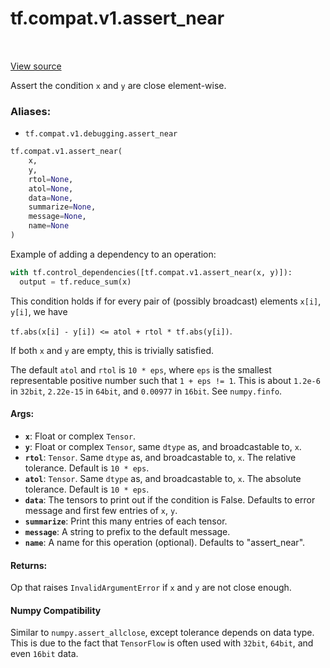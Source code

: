 <div itemscope itemtype="http://developers.google.com/ReferenceObject">
<meta itemprop="name" content="tf.compat.v1.assert_near" />
<meta itemprop="path" content="Stable" />
</div>

# tf.compat.v1.assert_near

<!-- Insert buttons -->

<table class="tfo-notebook-buttons tfo-api" align="left">
</table>

<a target="_blank" href="/code/stable/tensorflow/python/ops/check_ops.py">View source</a>



<!-- Start diff -->
Assert the condition `x` and `y` are close element-wise.

### Aliases:

* `tf.compat.v1.debugging.assert_near`


``` python
tf.compat.v1.assert_near(
    x,
    y,
    rtol=None,
    atol=None,
    data=None,
    summarize=None,
    message=None,
    name=None
)
```



<!-- Placeholder for "Used in" -->

Example of adding a dependency to an operation:

```python
with tf.control_dependencies([tf.compat.v1.assert_near(x, y)]):
  output = tf.reduce_sum(x)
```

This condition holds if for every pair of (possibly broadcast) elements
`x[i]`, `y[i]`, we have

```tf.abs(x[i] - y[i]) <= atol + rtol * tf.abs(y[i])```.

If both `x` and `y` are empty, this is trivially satisfied.

The default `atol` and `rtol` is `10 * eps`, where `eps` is the smallest
representable positive number such that `1 + eps != 1`.  This is about
`1.2e-6` in `32bit`, `2.22e-15` in `64bit`, and `0.00977` in `16bit`.
See `numpy.finfo`.

#### Args:


* <b>`x`</b>:  Float or complex `Tensor`.
* <b>`y`</b>:  Float or complex `Tensor`, same `dtype` as, and broadcastable to, `x`.
* <b>`rtol`</b>:  `Tensor`.  Same `dtype` as, and broadcastable to, `x`.
  The relative tolerance.  Default is `10 * eps`.
* <b>`atol`</b>:  `Tensor`.  Same `dtype` as, and broadcastable to, `x`.
  The absolute tolerance.  Default is `10 * eps`.
* <b>`data`</b>:  The tensors to print out if the condition is False.  Defaults to
  error message and first few entries of `x`, `y`.
* <b>`summarize`</b>: Print this many entries of each tensor.
* <b>`message`</b>: A string to prefix to the default message.
* <b>`name`</b>: A name for this operation (optional).  Defaults to "assert_near".


#### Returns:

Op that raises `InvalidArgumentError` if `x` and `y` are not close enough.




#### Numpy Compatibility
Similar to `numpy.assert_allclose`, except tolerance depends on data type.
This is due to the fact that `TensorFlow` is often used with `32bit`, `64bit`,
and even `16bit` data.

